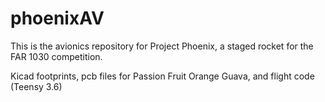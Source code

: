 # phoenixAV

This is the avionics repository for Project Phoenix, a staged rocket for the FAR 1030 competition. 

Kicad footprints, pcb files for Passion Fruit Orange Guava, and flight code (Teensy 3.6)
